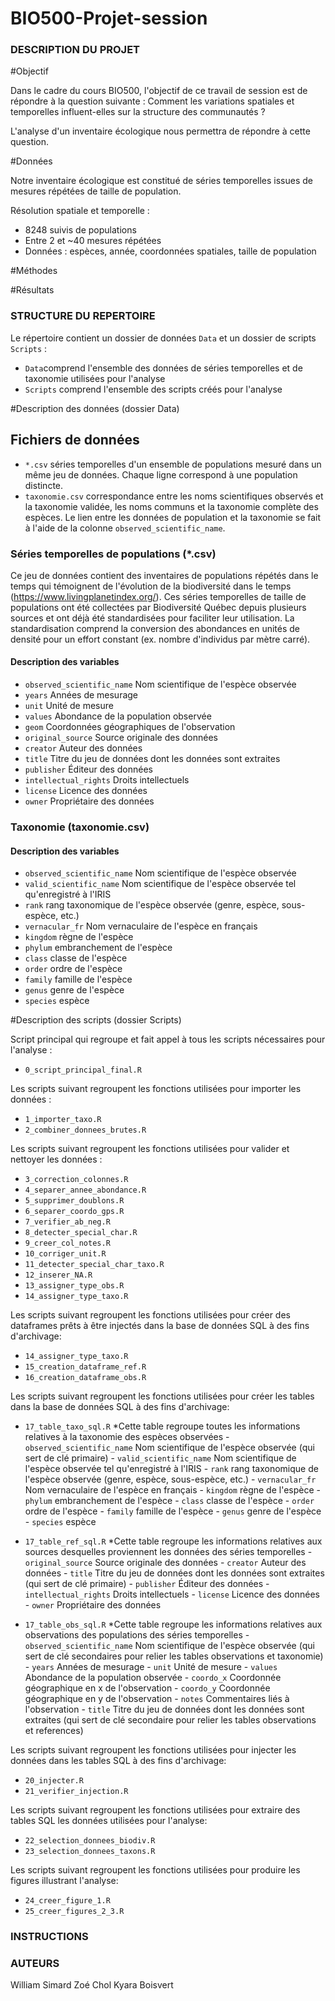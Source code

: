 # BIO500-Projet-session


### DESCRIPTION DU PROJET ######################################################

#Objectif 

Dans le cadre du cours BIO500, l'objectif de ce travail de session est de répondre 
à la question suivante : Comment les variations spatiales et temporelles influent-elles 
sur la structure des communautés ?

L'analyse d'un inventaire écologique nous permettra de répondre à cette question.


#Données

Notre inventaire écologique est constitué de séries temporelles issues de mesures 
répétées de taille de population. 

Résolution spatiale et temporelle : 

- 8248 suivis de populations
- Entre 2 et ~40 mesures répétées
- Données : espèces, année, coordonnées spatiales, taille de population


#Méthodes


#Résultats 



### STRUCTURE DU REPERTOIRE ####################################################

Le répertoire contient un dossier de données `Data` et un dossier de scripts `Scripts` :

- `Data`comprend l'ensemble des données de séries temporelles et de taxonomie utilisées pour l'analyse
- `Scripts` comprend l'ensemble des scripts créés pour l'analyse


#Description des données (dossier Data)
## Fichiers de données

- `*.csv` séries temporelles d'un ensemble de populations mesuré dans un même jeu de données. Chaque ligne correspond à une population distincte.
- `taxonomie.csv` correspondance entre les noms scientifiques observés et la taxonomie validée, les noms communs et la taxonomie complète des espèces. Le lien entre les données de population et la taxonomie se fait à l'aide de la colonne `observed_scientific_name`.

### Séries temporelles de populations (*.csv)

Ce jeu de données contient des inventaires de populations répétés dans le temps qui témoignent de l'évolution de la biodiversité dans le temps (<https://www.livingplanetindex.org/>). 
Ces séries temporelles de taille de populations ont été collectées par Biodiversité Québec depuis plusieurs sources et ont déjà été standardisées pour faciliter leur utilisation. 
La standardisation comprend la conversion des abondances en unités de densité pour un effort constant (ex. nombre d'individus par mètre carré).

#### Description des variables

- `observed_scientific_name` Nom scientifique de l'espèce observée
- `years` Années de mesurage
- `unit` Unité de mesure
- `values` Abondance de la population observée
- `geom` Coordonnées géographiques de l'observation
- `original_source` Source originale des données
- `creator` Auteur des données
- `title` Titre du jeu de données dont les données sont extraites
- `publisher` Éditeur des données
- `intellectual_rights` Droits intellectuels
- `license` Licence des données
- `owner` Propriétaire des données

### Taxonomie (taxonomie.csv)
#### Description des variables

- `observed_scientific_name` Nom scientifique de l'espèce observée
- `valid_scientific_name` Nom scientifique de l'espèce observée tel qu'enregistré à l'IRIS
- `rank` rang taxonomique de l'espèce observée (genre, espèce, sous-espèce, etc.)
- `vernacular_fr` Nom vernaculaire de l'espèce en français
- `kingdom` règne de l'espèce
- `phylum` embranchement de l'espèce
- `class` classe de l'espèce
- `order` ordre de l'espèce
- `family` famille de l'espèce
- `genus` genre de l'espèce
- `species` espèce


#Description des scripts (dossier Scripts)

Script principal qui regroupe et fait appel à tous les scripts nécessaires pour l'analyse :
- `0_script_principal_final.R` 
   
Les scripts suivant regroupent les fonctions utilisées pour importer les données :
- `1_importer_taxo.R`
- `2_combiner_donnees_brutes.R`

Les scripts suivant regroupent les fonctions utilisées pour valider et nettoyer les données :
- `3_correction_colonnes.R`
- `4_separer_annee_abondance.R`
- `5_supprimer_doublons.R`
- `6_separer_coordo_gps.R`
- `7_verifier_ab_neg.R`
- `8_detecter_special_char.R`
- `9_creer_col_notes.R`
- `10_corriger_unit.R`
- `11_detecter_special_char_taxo.R` 
- `12_inserer_NA.R`
- `13_assigner_type_obs.R`
- `14_assigner_type_taxo.R`

Les scripts suivant regroupent les fonctions utilisées pour créer des dataframes prêts à être injectés dans la base de données SQL à des fins d'archivage:
- `14_assigner_type_taxo.R`
- `15_creation_dataframe_ref.R`
- `16_creation_dataframe_obs.R`

Les scripts suivant regroupent les fonctions utilisées pour créer les tables dans la base de données SQL à des fins d'archivage:
- `17_table_taxo_sql.R`
          *Cette table regroupe toutes les informations relatives à la taxonomie des espèces observées
          - `observed_scientific_name` Nom scientifique de l'espèce observée (qui sert de clé primaire)
          - `valid_scientific_name` Nom scientifique de l'espèce observée tel qu'enregistré à l'IRIS
          - `rank` rang taxonomique de l'espèce observée (genre, espèce, sous-espèce, etc.)
          - `vernacular_fr` Nom vernaculaire de l'espèce en français
          - `kingdom` règne de l'espèce
          - `phylum` embranchement de l'espèce
          - `class` classe de l'espèce
          - `order` ordre de l'espèce
          - `family` famille de l'espèce
          - `genus` genre de l'espèce
          - `species` espèce
          
- `17_table_ref_sql.R`
          *Cette table regroupe les informations relatives aux sources desquelles proviennent les données des séries temporelles
              - `original_source` Source originale des données
              - `creator` Auteur des données
              - `title` Titre du jeu de données dont les données sont extraites (qui sert de clé primaire)
              - `publisher` Éditeur des données
              - `intellectual_rights` Droits intellectuels
              - `license` Licence des données
              - `owner` Propriétaire des données
              
- `17_table_obs_sql.R`
          *Cette table regroupe les informations relatives aux observations des populations des séries temporelles
              - `observed_scientific_name` Nom scientifique de l'espèce observée (qui sert de clé secondaires pour relier les tables observations et taxonomie)
              - `years` Années de mesurage
              - `unit` Unité de mesure
              - `values` Abondance de la population observée
              - `coordo_x` Coordonnée géographique en x de l'observation
              - `coordo_y` Coordonnée géographique en y de l'observation
              - `notes` Commentaires liés à l'observation
              - `title` Titre du jeu de données dont les données sont extraites (qui sert de clé secondaire pour relier les tables observations et references)

Les scripts suivant regroupent les fonctions utilisées pour injecter les données dans les tables SQL à des fins d'archivage:
- `20_injecter.R`  
- `21_verifier_injection.R`

Les scripts suivant regroupent les fonctions utilisées pour extraire des tables SQL les données utilisées pour l'analyse:
- `22_selection_donnees_biodiv.R`
- `23_selection_donnees_taxons.R`

Les scripts suivant regroupent les fonctions utilisées pour produire les figures illustrant l'analyse:
- `24_creer_figure_1.R`
- `25_creer_figures_2_3.R`
   
   
              
### INSTRUCTIONS ###############################################################


### AUTEURS ####################################################################

William Simard 
Zoé Chol
Kyara Boisvert










